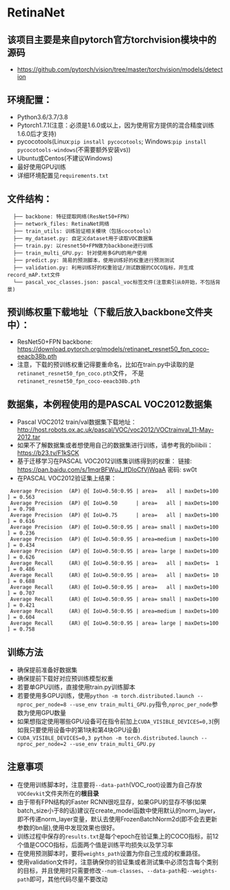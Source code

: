 # RetinaNet

## 该项目主要是来自pytorch官方torchvision模块中的源码
* https://github.com/pytorch/vision/tree/master/torchvision/models/detection

## 环境配置：
* Python3.6/3.7/3.8
* Pytorch1.7.1(注意：必须是1.6.0或以上，因为使用官方提供的混合精度训练1.6.0后才支持)
* pycocotools(Linux:`pip install pycocotools`; Windows:`pip install pycocotools-windows`(不需要额外安装vs))
* Ubuntu或Centos(不建议Windows)
* 最好使用GPU训练
* 详细环境配置见`requirements.txt`

## 文件结构：
```
  ├── backbone: 特征提取网络(ResNet50+FPN)
  ├── network_files: RetinaNet网络
  ├── train_utils: 训练验证相关模块（包括cocotools）
  ├── my_dataset.py: 自定义dataset用于读取VOC数据集
  ├── train.py: 以resnet50+FPN做为backbone进行训练
  ├── train_multi_GPU.py: 针对使用多GPU的用户使用
  ├── predict.py: 简易的预测脚本，使用训练好的权重进行预测测试
  ├── validation.py: 利用训练好的权重验证/测试数据的COCO指标，并生成record_mAP.txt文件
  └── pascal_voc_classes.json: pascal_voc标签文件(注意索引从0开始，不包括背景)
```

## 预训练权重下载地址（下载后放入backbone文件夹中）：
* ResNet50+FPN backbone: https://download.pytorch.org/models/retinanet_resnet50_fpn_coco-eeacb38b.pth
* 注意，下载的预训练权重记得要重命名，比如在train.py中读取的是`retinanet_resnet50_fpn_coco.pth`文件，
  不是`retinanet_resnet50_fpn_coco-eeacb38b.pth`


## 数据集，本例程使用的是PASCAL VOC2012数据集
* Pascal VOC2012 train/val数据集下载地址：http://host.robots.ox.ac.uk/pascal/VOC/voc2012/VOCtrainval_11-May-2012.tar
* 如果不了解数据集或者想使用自己的数据集进行训练，请参考我的bilibili：https://b23.tv/F1kSCK
* 基于迁移学习在PASCAL VOC2012训练集训练得到的权重： 链接: https://pan.baidu.com/s/1mqrBFWuJ_lfDloCfVjWqaA  密码: sw0t
* 在PASCAL VOC2012验证集上结果：
```
 Average Precision  (AP) @[ IoU=0.50:0.95 | area=   all | maxDets=100 ] = 0.563
 Average Precision  (AP) @[ IoU=0.50      | area=   all | maxDets=100 ] = 0.798
 Average Precision  (AP) @[ IoU=0.75      | area=   all | maxDets=100 ] = 0.616
 Average Precision  (AP) @[ IoU=0.50:0.95 | area= small | maxDets=100 ] = 0.236
 Average Precision  (AP) @[ IoU=0.50:0.95 | area=medium | maxDets=100 ] = 0.434
 Average Precision  (AP) @[ IoU=0.50:0.95 | area= large | maxDets=100 ] = 0.626
 Average Recall     (AR) @[ IoU=0.50:0.95 | area=   all | maxDets=  1 ] = 0.486
 Average Recall     (AR) @[ IoU=0.50:0.95 | area=   all | maxDets= 10 ] = 0.688
 Average Recall     (AR) @[ IoU=0.50:0.95 | area=   all | maxDets=100 ] = 0.707
 Average Recall     (AR) @[ IoU=0.50:0.95 | area= small | maxDets=100 ] = 0.421
 Average Recall     (AR) @[ IoU=0.50:0.95 | area=medium | maxDets=100 ] = 0.604
 Average Recall     (AR) @[ IoU=0.50:0.95 | area= large | maxDets=100 ] = 0.758
```

## 训练方法
* 确保提前准备好数据集
* 确保提前下载好对应预训练模型权重
* 若要单GPU训练，直接使用train.py训练脚本
* 若要使用多GPU训练，使用`python -m torch.distributed.launch --nproc_per_node=8 --use_env train_multi_GPU.py`指令,`nproc_per_node`参数为使用GPU数量
* 如果想指定使用哪些GPU设备可在指令前加上`CUDA_VISIBLE_DEVICES=0,3`(例如我只要使用设备中的第1块和第4块GPU设备)
* `CUDA_VISIBLE_DEVICES=0,3 python -m torch.distributed.launch --nproc_per_node=2 --use_env train_multi_GPU.py`

## 注意事项
* 在使用训练脚本时，注意要将`--data-path`(VOC_root)设置为自己存放`VOCdevkit`文件夹所在的**根目录**
* 由于带有FPN结构的Faster RCNN很吃显存，如果GPU的显存不够(如果batch_size小于8的话)建议在create_model函数中使用默认的norm_layer，
  即不传递norm_layer变量，默认去使用FrozenBatchNorm2d(即不会去更新参数的bn层),使用中发现效果也很好。
* 训练过程中保存的`results.txt`是每个epoch在验证集上的COCO指标，前12个值是COCO指标，后面两个值是训练平均损失以及学习率
* 在使用预测脚本时，要将`weights_path`设置为你自己生成的权重路径。
* 使用validation文件时，注意确保你的验证集或者测试集中必须包含每个类别的目标，并且使用时只需要修改`--num-classes`、`--data-path`和`--weights-path`即可，其他代码尽量不要改动

